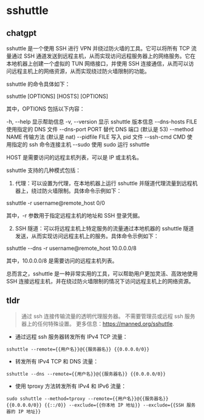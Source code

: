 # sshuttle 
## chatgpt 
sshuttle 是一个使用 SSH 进行 VPN 并绕过防火墙的工具。它可以将所有 TCP 流量通过 SSH 通道发送到远程主机，从而实现访问远程服务器上的网络服务。它在本地机器上创建一个虚拟的 TUN 网络接口，并使用 SSH 连接通信，从而可以访问远程主机上的网络资源，从而实现绕过防火墙限制的功能。

sshuttle 的命令具体如下：

sshuttle [OPTIONS] [HOSTS] [OPTIONS]
 
其中，OPTIONS 包括以下内容：
 
-h, --help               显示帮助信息
-v, --version            显示 sshuttle 版本信息
--dns-hosts FILE         使用指定的 DNS 文件
--dns-port PORT          替代 DNS 端口 (默认是 53)
--method NAME            传输方法 (默认是 nat)
--pidfile FILE           写入 pid 文件
--ssh-cmd CMD            使用指定的 ssh 命令连接主机
--sudo                  使用 sudo 运行 sshuttle
 
HOST 是需要访问的远程主机列表，可以是 IP 或主机名。

sshuttle 支持的几种模式包括：

1. 代理：可以设置为代理，在本地机器上运行 sshuttle 并隧道代理流量到远程机器上，绕过防火墙限制。具体命令示例如下：

sshuttle -r username@remote_host 0/0 

其中，-r 参数用于指定远程主机的地址和 SSH 登录凭据。

2. SSH 隧道：可以将远程主机上特定服务的流量通过本地机器的 sshuttle 隧道发送，从而实现访问远程主机上的服务。具体命令示例如下：

sshuttle --dns -r username@remote_host 10.0.0.0/8
 

其中，10.0.0.0/8 是需要访问的远程主机列表。

总而言之，sshuttle 是一种非常实用的工具，可以帮助用户更加灵活、高效地使用 SSH 连接远程主机，并在绕过防火墙限制的情况下访问远程主机上的网络资源。 

## tldr 
 
> 通过 ssh 连接传输流量的透明代理服务器。
> 不需要管理员或远程 ssh 服务器上的任何特殊设置。
> 更多信息：<https://manned.org/sshuttle>.

- 通过远程 ssh 服务器转发所有 IPv4 TCP 流量：

`sshuttle --remote={{用户名}}@{{服务器名}} {{0.0.0.0/0}}`

- 转发所有 IPv4 TCP 和 DNS 流量：

`sshuttle --dns --remote={{用户名}}@{{服务器名}} {{0.0.0.0/0}}`

- 使用 tproxy 方法转发所有 IPv4 和 IPv6 流量：

`sudo sshuttle --method=tproxy --remote={{用户名}}@{{服务器名}} {{0.0.0.0/0}} {{::/0}} --exclude={{你本地 IP 地址}} --exclude={{SSH 服务器的 IP 地址}}`
